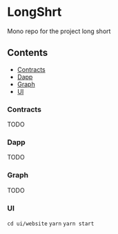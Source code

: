 # LongShrt

Mono repo for the project long short

## Contents

- [Contracts](#contracts)
- [Dapp](#dapp)
- [Graph](#graph)
- [UI](#ui)

### Contracts

TODO

### Dapp

TODO

### Graph

TODO

### UI

`cd ui/website`
`yarn`
`yarn start`
